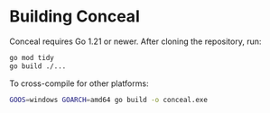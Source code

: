 # Building Conceal

Conceal requires Go 1.21 or newer. After cloning the repository, run:
```bash
go mod tidy
go build ./...
```

To cross-compile for other platforms:
```bash
GOOS=windows GOARCH=amd64 go build -o conceal.exe
```
